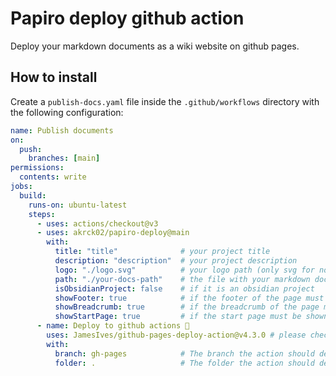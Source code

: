 # Papiro deploy github action
Deploy your markdown documents as a wiki website on github pages.

## How to install
Create a `publish-docs.yaml` file inside the `.github/workflows` directory with the following configuration:


```yaml
name: Publish documents
on:
  push:
    branches: [main]
permissions:
  contents: write
jobs:
  build:
    runs-on: ubuntu-latest
    steps:
      - uses: actions/checkout@v3
      - uses: akrck02/papiro-deploy@main
        with:
          title: "title"              # your project title
          description: "description"  # your project description
          logo: "./logo.svg"          # your logo path (only svg for now)
          path: "./your-docs-path"    # the file with your markdown documents
          isObsidianProject: false    # if it is an obsidian project
          showFooter: true            # if the footer of the page must be shown
          showBreadcrumb: true        # if the breadcrumb of the page must be shown
          showStartPage: true         # if the start page must be shown
      - name: Deploy to github actions 🚀
        uses: JamesIves/github-pages-deploy-action@v4.3.0 # please checkout and give a star to this amazing action.
        with:
          branch: gh-pages            # The branch the action should deploy to.
          folder: .                   # The folder the action should deploy.
```
